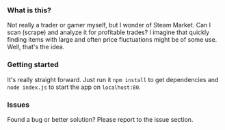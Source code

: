 ### What is this?
Not really a trader or gamer myself, but I wonder of Steam Market. Can I scan (scrape) and analyze it for profitable trades? I imagine that quickly finding items with large and often price fluctuations might be of some use. Well, that's the idea.

### Getting started
It's really straight forward. Just run it `npm install` to get dependencies and `node index.js` to start the app on `localhost:80`.

### Issues
Found a bug or better solution? Please report to the issue section.